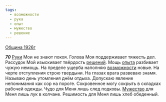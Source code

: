 ```yaml
---
tags:
  - возможности
  - рука
  - опыт
  - мужество
  - решение
---
```


[Община 1926г](/agni/1926)

___70___
[Руки](/tag/#рука) Мои не знают покоя. Голова Моя поддерживает тяжесть дел. Рассудок Мой изыскивает твёрдость [решений](/tag/#решение). Мощь [опыта](/tag/#опыт) разбивает чужую немощь. На пределе ущерба наполняю [возможности](/tag/#возможности) новые. На черте отступления строю твердыни. На глазах врага развеваю знамя. Называю день утомления днём отдыха. Допускаю явление непонимания как сор на пороге. Сокровенное могу сокрыть в складках рабочей одежды. Чудо для Меня лишь след подковы. [Мужество](/tag/#мужество) для Меня лишь лук в колчане. Решимость для Меня лишь хлеб обеденный.   

